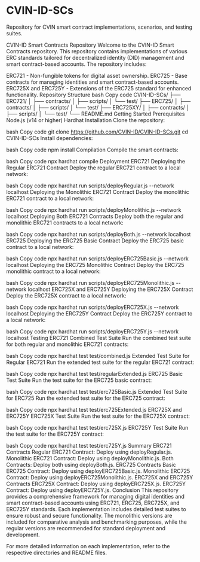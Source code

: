 # CVIN-ID-SCs
Repository for CVIN smart contract implementations, scenarios, and testing suites.

CVIN-ID Smart Contracts Repository
Welcome to the CVIN-ID Smart Contracts repository. This repository contains implementations of various ERC standards tailored for decentralized identity (DID) management and smart contract-based accounts. The repository includes:

ERC721 - Non-fungible tokens for digital asset ownership.
ERC725 - Base contracts for managing identities and smart contract-based accounts.
ERC725X and ERC725Y - Extensions of the ERC725 standard for enhanced functionality.
Repository Structure
bash
Copy code
CVIN-ID-SCs/
├── ERC721/
│   ├── contracts/
│   ├── scripts/
│   └── test/
├── ERC725/
│   ├── contracts/
│   ├── scripts/
│   └── test/
├── ERC725XY/
│   ├── contracts/
│   ├── scripts/
│   └── test/
└── README.md
Getting Started
Prerequisites
Node.js (v14 or higher)
Hardhat
Installation
Clone the repository:

bash
Copy code
git clone https://github.com/CVIN-ID/CVIN-ID-SCs.git
cd CVIN-ID-SCs
Install dependencies:

bash
Copy code
npm install
Compilation
Compile the smart contracts:

bash
Copy code
npx hardhat compile
Deployment
ERC721
Deploying the Regular ERC721 Contract
Deploy the regular ERC721 contract to a local network:

bash
Copy code
npx hardhat run scripts/deployRegular.js --network localhost
Deploying the Monolithic ERC721 Contract
Deploy the monolithic ERC721 contract to a local network:

bash
Copy code
npx hardhat run scripts/deployMonolithic.js --network localhost
Deploying Both ERC721 Contracts
Deploy both the regular and monolithic ERC721 contracts to a local network:

bash
Copy code
npx hardhat run scripts/deployBoth.js --network localhost
ERC725
Deploying the ERC725 Basic Contract
Deploy the ERC725 basic contract to a local network:

bash
Copy code
npx hardhat run scripts/deployERC725Basic.js --network localhost
Deploying the ERC725 Monolithic Contract
Deploy the ERC725 monolithic contract to a local network:

bash
Copy code
npx hardhat run scripts/deployERC725Monolithic.js --network localhost
ERC725X and ERC725Y
Deploying the ERC725X Contract
Deploy the ERC725X contract to a local network:

bash
Copy code
npx hardhat run scripts/deployERC725X.js --network localhost
Deploying the ERC725Y Contract
Deploy the ERC725Y contract to a local network:

bash
Copy code
npx hardhat run scripts/deployERC725Y.js --network localhost
Testing
ERC721
Combined Test Suite
Run the combined test suite for both regular and monolithic ERC721 contracts:

bash
Copy code
npx hardhat test test/combined.js
Extended Test Suite for Regular ERC721
Run the extended test suite for the regular ERC721 contract:

bash
Copy code
npx hardhat test test/regularExtended.js
ERC725
Basic Test Suite
Run the test suite for the ERC725 basic contract:

bash
Copy code
npx hardhat test test/erc725Basic.js
Extended Test Suite for ERC725
Run the extended test suite for the ERC725 contract:

bash
Copy code
npx hardhat test test/erc725Extended.js
ERC725X and ERC725Y
ERC725X Test Suite
Run the test suite for the ERC725X contract:

bash
Copy code
npx hardhat test test/erc725X.js
ERC725Y Test Suite
Run the test suite for the ERC725Y contract:

bash
Copy code
npx hardhat test test/erc725Y.js
Summary
ERC721 Contracts
Regular ERC721 Contract: Deploy using deployRegular.js.
Monolithic ERC721 Contract: Deploy using deployMonolithic.js.
Both Contracts: Deploy both using deployBoth.js.
ERC725 Contracts
Basic ERC725 Contract: Deploy using deployERC725Basic.js.
Monolithic ERC725 Contract: Deploy using deployERC725Monolithic.js.
ERC725X and ERC725Y Contracts
ERC725X Contract: Deploy using deployERC725X.js.
ERC725Y Contract: Deploy using deployERC725Y.js.
Conclusion
This repository provides a comprehensive framework for managing digital identities and smart contract-based accounts using ERC721, ERC725, ERC725X, and ERC725Y standards. Each implementation includes detailed test suites to ensure robust and secure functionality. The monolithic versions are included for comparative analysis and benchmarking purposes, while the regular versions are recommended for standard deployment and development.

For more detailed information on each implementation, refer to the respective directories and README files.
